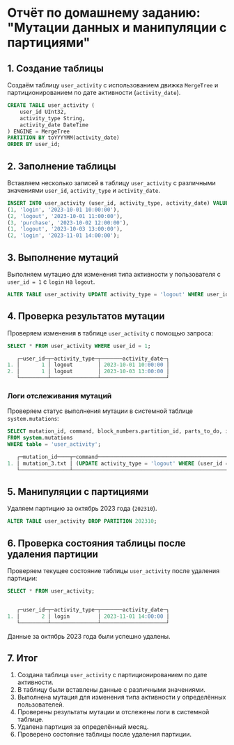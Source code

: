 # Отчёт по домашнему заданию: "Мутации данных и манипуляции с партициями"

## 1. Создание таблицы

Создаём таблицу `user_activity` с использованием движка `MergeTree` и партиционированием по дате активности (`activity_date`).

```sql
CREATE TABLE user_activity (
    user_id UInt32,
    activity_type String,
    activity_date DateTime
) ENGINE = MergeTree
PARTITION BY toYYYYMM(activity_date)
ORDER BY user_id;
```

## 2. Заполнение таблицы

Вставляем несколько записей в таблицу `user_activity` с различными значениями `user_id`, `activity_type` и `activity_date`.

```sql
INSERT INTO user_activity (user_id, activity_type, activity_date) VALUES
(1, 'login', '2023-10-01 10:00:00'),
(2, 'logout', '2023-10-01 11:00:00'),
(3, 'purchase', '2023-10-02 12:00:00'),
(1, 'logout', '2023-10-03 13:00:00'),
(2, 'login', '2023-11-01 14:00:00');
```

## 3. Выполнение мутаций

Выполняем мутацию для изменения типа активности у пользователя с `user_id = 1` с `login` на `logout`.

```sql
ALTER TABLE user_activity UPDATE activity_type = 'logout' WHERE user_id = 1 AND activity_type = 'login';
```

## 4. Проверка результатов мутации

Проверяем изменения в таблице `user_activity` с помощью запроса:

```sql
SELECT * FROM user_activity WHERE user_id = 1;

   ┌─user_id─┬─activity_type─┬───────activity_date─┐
1. │       1 │ logout        │ 2023-10-01 10:00:00 │
2. │       1 │ logout        │ 2023-10-03 13:00:00 │
   └─────────┴───────────────┴─────────────────────┘
```

### Логи отслеживания мутаций

Проверяем статус выполнения мутации в системной таблице `system.mutations`:

```sql
SELECT mutation_id, command, block_numbers.partition_id, parts_to_do, is_done
FROM system.mutations
WHERE table = 'user_activity';

   ┌─mutation_id────┬─command─────────────────────────────────────────────────────────────────────────────┬─block_numbers.partition_id─┬─parts_to_do─┬─is_done─┐
1. │ mutation_3.txt │ (UPDATE activity_type = 'logout' WHERE (user_id = 1) AND (activity_type = 'login')) │ ['']                       │           0 │       1 │
   └────────────────┴─────────────────────────────────────────────────────────────────────────────────────┴────────────────────────────┴─────────────┴─────────┘
```

## 5. Манипуляции с партициями

Удаляем партицию за октябрь 2023 года (`202310`).

```sql
ALTER TABLE user_activity DROP PARTITION 202310;
```

## 6. Проверка состояния таблицы после удаления партиции

Проверяем текущее состояние таблицы `user_activity` после удаления партиции:

```sql
SELECT * FROM user_activity;


   ┌─user_id─┬─activity_type─┬───────activity_date─┐
1. │       2 │ login         │ 2023-11-01 14:00:00 │
   └─────────┴───────────────┴─────────────────────┘

```
Данные за октябрь 2023 года были успешно удалены.

## 7. Итог

1. Создана таблица `user_activity` с партиционированием по дате активности.
2. В таблицу были вставлены данные с различными значениями.
3. Выполнена мутация для изменения типа активности у определённых пользователей.
4. Проверены результаты мутации и отслежены логи в системной таблице.
5. Удалена партиция за определённый месяц.
6. Проверено состояние таблицы после удаления партиции.